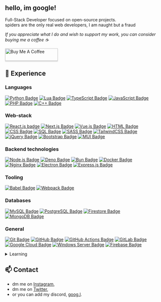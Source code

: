 ## hello, im google!
Full-Stack Developer focused on open-source projects.
<br/>spiders are the only real web developers, I am naught but a fraud

  <tr>
    <td align="center" colspan="2">
      <p><i>If you appreciate what I do and wish to support my work, you can consider buying me a coffee ☕</i></p>
      <a href="https://buymeacoffee.com/googl" target="_blank"><img src="https://www.buymeacoffee.com/assets/img/custom_images/orange_img.png" alt="Buy Me A Coffee" style="height: 41px !important;width: 174px !important;box-shadow: 0px 3px 2px 0px rgba(190, 190, 190, 0.5) !important;-webkit-box-shadow: 0px 3px 2px 0px rgba(190, 190, 190, 0.5) !important;" ></a>
    </td>
  </tr>

## 💼 Experience

### Languages
[![Python Badge](https://img.shields.io/badge/python-3776AB?style=flat&logo=python&logoColor=white)](https://www.python.org/)
[![Lua Badge](https://img.shields.io/badge/Lua-2C2D72?style=flat&logo=lua&logoColor=white)](https://www.lua.org/)
[![TypeScript Badge](https://img.shields.io/badge/typescript-007ACC?style=flat&logo=typescript&logoColor=white)](https://www.typescriptlang.org/)
[![JavaScript Badge](https://img.shields.io/badge/javascript-F7DF1E?style=flat&logo=javascript&logoColor=black)](https://wikipedia.org/wiki/JavaScript)
[![PHP Badge](https://img.shields.io/badge/php-777BB4?style=flat&logo=php&logoColor=white)](https://www.php.net/)
[![C++ Badge](https://img.shields.io/badge/C%2B%2B-00599C?style=flat&logo=c%2B%2B&logoColor=white)](https://www.cplusplus.com/)

### Web-stack
[![React.js badge](https://img.shields.io/badge/react.js-20232A?style=flat&logo=react&logoColor=61DAFB)](https://react.dev/)
[![Next.js Badge](https://img.shields.io/badge/next.js-black?style=flat&logo=next.js&logoColor=white)](https://nextjs.org/)
[![Vue.js Badge](https://img.shields.io/badge/vue.js-35495E?style=flat&logo=vue.js&logoColor=4FC08D)](https://vuejs.org/)
[![HTML Badge](https://img.shields.io/badge/html5-%23E34F26.svg?style=flat&logo=html5&logoColor=white)](https://en.wikipedia.org/wiki/HTML)
[![CSS Badge](https://img.shields.io/badge/css3-%231572B6.svg?style=flat&logo=css3&logoColor=white)](https://en.wikipedia.org/wiki/CSS)
[![SQL Badge](https://img.shields.io/badge/SQL-4479A1?style=flat&logo=MySQL&logoColor=white)](https://en.wikipedia.org/wiki/SQL)
[![SASS Badge](https://img.shields.io/badge/sass-hotpink.svg?style=flat&logo=SASS&logoColor=white)](https://sass-lang.com/)
[![TailwindCSS Badge](https://img.shields.io/badge/tailwind_css-38B2AC?style=flat&logo=tailwind-css&logoColor=white)](https://tailwindcss.com/)
[![jQuery Badge](https://img.shields.io/badge/jquery-0769AD?style=flat&logo=jquery&logoColor=white)](https://jquery.com/)
[![Bootstrap Badge](https://img.shields.io/badge/bootstrap-563D7C?style=flat&logo=bootstrap&logoColor=white)](https://getbootstrap.com/)
[![MUI Badge](https://img.shields.io/badge/mui-007FFF?style=flat&logo=mui&logoColor=white)](https://mui.com/)

### Backend technologies
[![Node.js Badge](https://img.shields.io/badge/node.js-6DA55F?style=flat&logo=node.js&logoColor=white)](https://nodejs.org/)
[![Deno Badge](https://img.shields.io/badge/deno-000000?style=flat&logo=deno&logoColor=white)](https://deno.com/)
[![Bun Badge](https://img.shields.io/badge/bun-%23000000.svg?style=flat&logo=bun&logoColor=white)](https://bun.sh/)
[![Docker Badge](https://img.shields.io/badge/docker-%230db7ed.svg?style=flat&logo=docker&logoColor=white)](https://www.docker.com/)
[![Nginx Badge](https://img.shields.io/badge/nginx-%23009639.svg?style=flat&logo=nginx&logoColor=white)](https://www.nginx.com/)
[![Electron Badge](https://img.shields.io/badge/electron-47848F?style=flat&logo=electron&logoColor=white)](https://www.electronjs.org/)
[![Express.js Badge](https://img.shields.io/badge/express.js-000000?style=flat&logo=express&logoColor=white)](https://expressjs.com/)

### Tooling
[![Babel Badge](https://img.shields.io/badge/babel-F9DC3E?style=flat&logo=babel&logoColor=black)](https://babeljs.io/)
[![Webpack Badge](https://img.shields.io/badge/webpack-8DD6F9?style=flat&logo=webpack&logoColor=black)](https://webpack.js.org/)

### Databases
[![MySQL Badge](https://img.shields.io/badge/mysql-%2300f.svg?style=flat&logo=mysql&logoColor=white)](https://www.mysql.com/)
[![PostgreSQL Badge](https://img.shields.io/badge/postgres-%23316192.svg?style=flat&logo=postgresql&logoColor=white)](https://www.postgresql.org/)
[![Firestore Badge](https://img.shields.io/badge/firestore-%23039BE5.svg?style=flat&logo=firebase&logoColor=white)](https://firebase.google.com/docs/firestore)
[![MongoDB Badge](https://img.shields.io/badge/mongodb-%234ea94b.svg?style=flat&logo=mongodb&logoColor=white)](https://www.mongodb.com/)

### General
[![Git Badge](https://img.shields.io/badge/git-%23F05033.svg?style=flat&logo=git&logoColor=white)](https://git-scm.com/)
[![GitHub Badge](https://img.shields.io/badge/github-%23121011.svg?style=flat&logo=github&logoColor=white)](https://github.com/)
[![GitHub Actions Badge](https://img.shields.io/badge/github%20actions-%232671E5.svg?style=flat&logo=githubactions&logoColor=white)](https://github.com/features/actions)
[![GitLab Badge](https://img.shields.io/badge/gitlab-%23181717.svg?style=flat&logo=gitlab&logoColor=white)](https://about.gitlab.com/)
[![Google Cloud Badge](https://img.shields.io/badge/google%20cloud-%234285F4.svg?style=flat&logo=google-cloud&logoColor=white)](https://cloud.google.com/)
[![Windows Server Badge](https://img.shields.io/badge/windows%20server-0078D6?style=flat&logo=windows&logoColor=white)](https://www.microsoft.com/en-us/windows-server)
[![Firebase Badge](https://img.shields.io/badge/firebase-ffca28.svg?style=flat&logo=firebase&logoColor=black)](https://firebase.google.com/)
<details>
  <summary>Learning</summary>
  
  [![AWS Badge](https://img.shields.io/badge/aws-%23FF9900.svg?style=flat&logo=amazon-aws&logoColor=white)](https://aws.amazon.com/)
  [![Swift Badge](https://img.shields.io/badge/swift-F54A2A?style=flat&logo=swift&logoColor=white)](https://developer.apple.com/swift/)
</details>

## 📫 Contact
- dm me on [Instagram](https://www.instagram.com/googlyblox_improved/),
- dm me on [Twitter](https://twitter.com/GooglyBlox),
- or you can add my discord, [goog.l](https://discords.com/bio/p/googlyblox).
